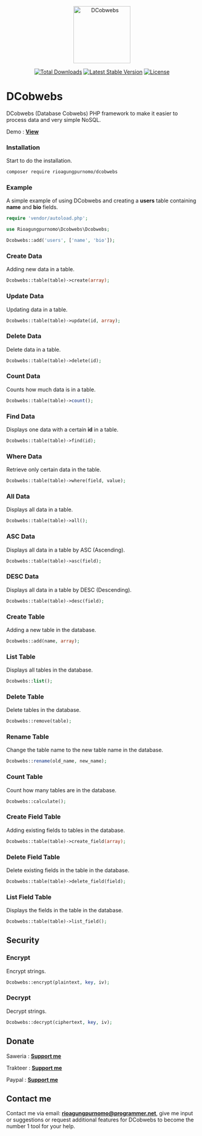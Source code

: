 <p align="center"><img src="https://user-images.githubusercontent.com/91432414/234926130-fe9db818-1ed8-493c-814b-4bd937778992.png" width="150" alt="DCobwebs"></p>

<p align="center">
<a href="https://packagist.org/packages/rioagungpurnomo/dcobwebs"><img src="https://img.shields.io/packagist/dt/rioagungpurnomo/dcobwebs" alt="Total Downloads"></a>
<a href="https://packagist.org/packages/rioagungpurnomo/dcobwebs"><img src="https://img.shields.io/packagist/v/rioagungpurnomo/dcobwebs" alt="Latest Stable Version"></a>
<a href="https://packagist.org/packages/rioagungpurnomo/dcobwebs"><img src="https://img.shields.io/packagist/l/rioagungpurnomo/dcobwebs" alt="License"></a>
</p>

# DCobwebs
DCobwebs (Database Cobwebs) PHP framework to make it easier to process data and very simple NoSQL.

Demo : **[View](http://dcobwebs.epizy.com)**

### Installation
Start to do the installation.
```bash
composer require rioagungpurnomo/dcobwebs
```

### Example
A simple example of using DCobwebs and creating a **users** table containing **name** and **bio** fields.
```php
require 'vendor/autoload.php';

use Rioagungpurnomo\Dcobwebs\Dcobwebs;

Dcobwebs::add('users', ['name', 'bio']);
```

### Create Data
Adding new data in a table.
```php
Dcobwebs::table(table)->create(array);
```

### Update Data
Updating data in a table.
```php
Dcobwebs::table(table)->update(id, array);
```

### Delete Data
Delete data in a table.
```php
Dcobwebs::table(table)->delete(id);
```

### Count Data
Counts how much data is in a table.
```php
Dcobwebs::table(table)->count();
```

### Find Data
Displays one data with a certain **id** in a table.
```php
Dcobwebs::table(table)->find(id);
```

### Where Data
Retrieve only certain data in the table.
```php
Dcobwebs::table(table)->where(field, value);
```

### All Data
Displays all data in a table.
```php
Dcobwebs::table(table)->all();
```

### ASC Data
Displays all data in a table by ASC (Ascending).
```php
Dcobwebs::table(table)->asc(field);
```

### DESC Data
Displays all data in a table by DESC (Descending).
```php
Dcobwebs::table(table)->desc(field);
```

### Create Table
Adding a new table in the database.
```php
Dcobwebs::add(name, array);
```

### List Table
Displays all tables in the database.
```php
Dcobwebs::list();
```

### Delete Table
Delete tables in the database.
```php
Dcobwebs::remove(table);
```

### Rename Table
Change the table name to the new table name in the database.
```php
Dcobwebs::rename(old_name, new_name);
```

### Count Table
Count how many tables are in the database.
```php
Dcobwebs::calculate();
```

### Create Field Table
Adding existing fields to tables in the database.
```php
Dcobwebs::table(table)->create_field(array);
```

### Delete Field Table
Delete existing fields in the table in the database.
```php
Dcobwebs::table(table)->delete_field(field);
```

### List Field Table
Displays the fields in the table in the database.
```php
Dcobwebs::table(table)->list_field();
```

## Security
### Encrypt
Encrypt strings.
```php
Dcobwebs::encrypt(plaintext, key, iv);
```

### Decrypt
Decrypt strings.
```php
Dcobwebs::decrypt(ciphertext, key, iv);
```

## Donate
Saweria : **[Support me](https://saweria.co/rioagungpurnomo)**

Trakteer : **[Support me](https://trakteer.id/rioagungpurnomo)**

Paypal : **[Support me](https://www.paypal.me/rioagungpurnomoo)**

## Contact me
Contact me via email: **rioagungpurnomo@programmer.net**, give me input or suggestions or request additional features for DCobwebs to become the number 1 tool for your help.
